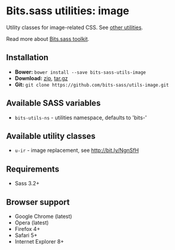 # Bits.sass utilities: image

Utility classes for image-related CSS. See [other utilities](https://github.com/bits-sass/utils).

Read more about [Bits.sass toolkit](https://github.com/bits-sass/bits.sass).

## Installation

* __Bower:__ `bower install --save bits-sass-utils-image`
* __Download:__ [zip](https://github.com/bits-sass/utils-image/zipball/master), [tar.gz](https://github.com/bits-sass/utils-image/tarball/master)
* __Git:__ `git clone https://github.com/bits-sass/utils-image.git`

## Available SASS variables

* `bits-utils-ns` - utilities namespace, defaults to 'bits-'

## Available utility classes

* `u-ir` - image replacement, see http://bit.ly/NgnSfH

## Requirements

* Sass 3.2+

## Browser support

* Google Chrome (latest)
* Opera (latest)
* Firefox 4+
* Safari 5+
* Internet Explorer 8+